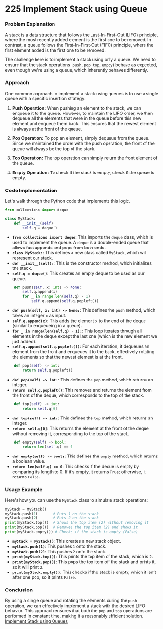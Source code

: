 # 225 Implement Stack using Queue

### Problem Explanation

A stack is a data structure that follows the Last-In-First-Out (LIFO) principle, where the most recently added element is the first one to be removed. In contrast, a queue follows the First-In-First-Out (FIFO) principle, where the first element added is the first one to be removed.

The challenge here is to implement a stack using only a queue. We need to ensure that the stack operations (`push`, `pop`, `top`, `empty`) behave as expected, even though we're using a queue, which inherently behaves differently.

### Approach

One common approach to implement a stack using queues is to use a single queue with a specific insertion strategy:

1. **Push Operation:** When pushing an element to the stack, we can enqueue it to the queue. However, to maintain the LIFO order, we then dequeue all the elements that were in the queue before this new element and enqueue them back. This ensures that the newest element is always at the front of the queue.
  
2. **Pop Operation:** To pop an element, simply dequeue from the queue. Since we maintained the order with the push operation, the front of the queue will always be the top of the stack.

3. **Top Operation:** The top operation can simply return the front element of the queue.

4. **Empty Operation:** To check if the stack is empty, check if the queue is empty.

### Code Implementation

Let's walk through the Python code that implements this logic.

```python
from collections import deque

class MyStack:
    def __init__(self):
        self.q = deque()
```

- **`from collections import deque`**: This imports the `deque` class, which is used to implement the queue. A `deque` is a double-ended queue that allows fast appends and pops from both ends.
- **`class MyStack:`**: This defines a new class called `MyStack`, which will represent our stack.
- **`def __init__(self):`**: This is the constructor method, which initializes the stack.
- **`self.q = deque()`**: This creates an empty deque to be used as our queue.

```python
    def push(self, x: int) -> None:
        self.q.append(x)
        for _ in range(len(self.q) - 1):
            self.q.append(self.q.popleft())
```

- **`def push(self, x: int) -> None:`**: This defines the `push` method, which takes an integer `x` as input.
- **`self.q.append(x)`**: This adds the element `x` to the end of the deque (similar to enqueueing in a queue).
- **`for _ in range(len(self.q) - 1):`**: This loop iterates through all elements in the deque except the last one (which is the new element we just added).
- **`self.q.append(self.q.popleft())`**: For each iteration, it dequeues an element from the front and enqueues it to the back, effectively rotating the elements so that the newest element is at the front.

```python
    def pop(self) -> int:
        return self.q.popleft()
```

- **`def pop(self) -> int:`**: This defines the `pop` method, which returns an integer.
- **`return self.q.popleft()`**: This removes and returns the element from the front of the deque, which corresponds to the top of the stack.

```python
    def top(self) -> int:
        return self.q[0]
```

- **`def top(self) -> int:`**: This defines the `top` method, which returns an integer.
- **`return self.q[0]`**: This returns the element at the front of the deque without removing it, corresponding to the top of the stack.

```python
    def empty(self) -> bool:
        return len(self.q) == 0
```

- **`def empty(self) -> bool:`**: This defines the `empty` method, which returns a boolean value.
- **`return len(self.q) == 0`**: This checks if the deque is empty by comparing its length to 0. If it's empty, it returns `True`; otherwise, it returns `False`.

### Usage Example

Here's how you can use the `MyStack` class to simulate stack operations:

```python
myStack = MyStack()
myStack.push(1)       # Puts 1 on the stack
myStack.push(2)       # Puts 2 on the stack
print(myStack.top())  # Shows the top item (2) without removing it
print(myStack.pop())  # Removes the top item (2) and shows it
print(myStack.empty()) # Checks if the stack is empty (False)
```

- **`myStack = MyStack()`**: This creates a new stack object.
- **`myStack.push(1)`**: This pushes `1` onto the stack.
- **`myStack.push(2)`**: This pushes `2` onto the stack.
- **`print(myStack.top())`**: This prints the top item of the stack, which is `2`.
- **`print(myStack.pop())`**: This pops the top item off the stack and prints it, so it will print `2`.
- **`print(myStack.empty())`**: This checks if the stack is empty, which it isn’t after one pop, so it prints `False`.

### Conclusion

By using a single queue and rotating the elements during the `push` operation, we can effectively implement a stack with the desired LIFO behavior. This approach ensures that both the `pop` and `top` operations are performed in constant time, making it a reasonably efficient solution.
[Implement Stack using Queues](https://leetcode.com/problems/implement-stack-using-queues/submissions/1348955664/)

